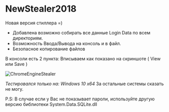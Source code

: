 # NewStealer2018
Новая версия стиллера =)

- Добавлена возможно собирать все данные Login Data по всем директориям.
- Возможность Ввода/Вывода на консоль и в файл.
- Безопасное копирование файлов

В консоли есть 2 пункта: Вписываем как показано на скриншоте ( View или Save )

![ChromeEngineStealer](https://github.com/r3xq1/NewStealer2018/blob/master/Screenshot_1.png)

*Тестировался только на: Windows 10 x64* За остальные системы сказать не могу.

P.S: В случае если у Вас не показывает пароли, используйте другую версию библиотеки System.Data.SQLite.dll

